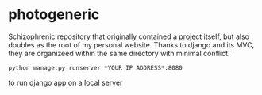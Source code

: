# photogeneric

Schizophrenic repository that originally contained a project itself, but also doubles as the root of my personal website. Thanks to django and its MVC, they are organizeed within the same directory with minimal conflict.
```
python manage.py runserver *YOUR IP ADDRESS*:8080
```
to run django app on a local server
